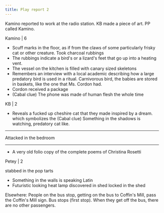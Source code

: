 ```yaml
---
title: Play report 2
---
```


Kamino reported to work at the radio station. KB made a piece of art. PP called Kamino.

Kamino | 6

- Scuff marks in the floor, as if from the claws of some particularly frisky cat or other creature. Took charcoal rubbings
- The rubbings indicate a bird's or a lizard's feet that go up into a heating vent.
- The vessel on the kitchen is filled with canary sized skeletons
- Remembers an interview with a local academic describing how a large predatory bird is used in a ritual. Carnivorous bird, the babies are stored in baskets, like the one that Ms. Cordon had.
- Cordon received a package
- (Cabal clue) The phone was made of human flesh the whole time

KB | 2

- Reveals a fucked up cheshire cat that they made inspired by a dream. which symbolizes the (Cabal clue) Something in the shadows is watching, predatory cat like.

---

Attacked in the bedroom

---

- A very old folio copy of the complete poems of Christina Rosetti

Petey | 2

stabbed in the pop tarts

- Something in the walls is speaking Latin
- Futuristic looking heat lamp discovered in shed
  locked in the shed

Elsewhere:
People on the bus stop, getting on the bus to Coffin's Mill, pass the Coffin's Mill sign. Bus stops (first stop). When they get off the bus, there are no other passengers.
